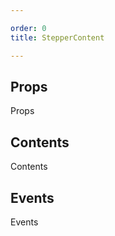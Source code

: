 ```yaml
---

order: 0
title: StepperContent

---
```

 
## Props
 
Props
 
## Contents
 
Contents
 
## Events
 
Events
 
